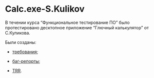 # Calc.exe-S.Kulikov

В течении курса “Функциональное тестирование ПО” было протестировано десктопное приложение “Глючный калькулятор” от С.Куликова.

Были созданы:

- [требования](https://github.com/PavelPakhadnia/Calc.exe-S.Kulikov/blob/main/Requirement_Calc.pdf);

- [баг-репорты](https://github.com/PavelPakhadnia/Calc.exe-S.Kulikov/blob/main/Bug_report.pdf);

- [TRR](https://github.com/PavelPakhadnia/Calc.exe-S.Kulikov/blob/main/TRR%20.pdf).

